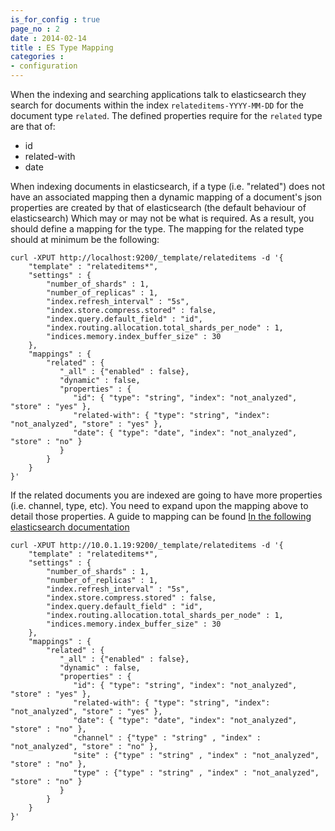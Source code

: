 ```yaml
---
is_for_config : true
page_no : 2
date : 2014-02-14
title : ES Type Mapping
categories : 
- configuration
---
```


When the indexing and searching applications talk to elasticsearch they search for documents within the index `relateditems-YYYY-MM-DD` for the document type `related`.  The defined properties require for the `related` type are that of: 

* id 
* related-with
* date

When indexing documents in elasticsearch, if a type (i.e. "related") does not have an associated mapping then a dynamic mapping of a document's json properties are created by that of elasticsearch (the default behaviour of elasticsearch)    Which may or may not be what is required.  As a result, you should define a mapping for the type.  The mapping for the related type should at minimum be the following:

    curl -XPUT http://localhost:9200/_template/relateditems -d '{
        "template" : "relateditems*",
        "settings" : {
            "number_of_shards" : 1,
            "number_of_replicas" : 1,
            "index.refresh_interval" : "5s",
            "index.store.compress.stored" : false,
            "index.query.default_field" : "id",
            "index.routing.allocation.total_shards_per_node" : 1,
            "indices.memory.index_buffer_size" : 30
        },
        "mappings" : {
            "related" : {
               "_all" : {"enabled" : false},
               "dynamic" : false,
               "properties" : {
                  "id": { "type": "string", "index": "not_analyzed", "store" : "yes" },
                  "related-with": { "type": "string", "index": "not_analyzed", "store" : "yes" },
                  "date": { "type": "date", "index": "not_analyzed", "store" : "no" }
               }
            }
        }
    }'

If the related documents you are indexed are going to have more properties (i.e. channel, type, etc).  You need to expand upon the mapping above to detail those properties.  A guide to mapping can be found [In the following elasticsearch documentation](http://www.elasticsearch.org/guide/en/elasticsearch/reference/current/mapping-core-types.html)

    curl -XPUT http://10.0.1.19:9200/_template/relateditems -d '{
        "template" : "relateditems*",
        "settings" : {
            "number_of_shards" : 1,
            "number_of_replicas" : 1,
            "index.refresh_interval" : "5s",
            "index.store.compress.stored" : false,
            "index.query.default_field" : "id",
            "index.routing.allocation.total_shards_per_node" : 1,
            "indices.memory.index_buffer_size" : 30
        },
        "mappings" : {
            "related" : {
               "_all" : {"enabled" : false},
               "dynamic" : false,
               "properties" : {
                  "id": { "type": "string", "index": "not_analyzed", "store" : "yes" },
                  "related-with": { "type": "string", "index": "not_analyzed", "store" : "yes" },
                  "date": { "type": "date", "index": "not_analyzed", "store" : "no" },
                  "channel" : {"type" : "string" , "index" : "not_analyzed", "store" : "no" },
                  "site" : {"type" : "string" , "index" : "not_analyzed", "store" : "no" },
                  "type" : {"type" : "string" , "index" : "not_analyzed", "store" : "no" }
               }
            }
        }
    }'
